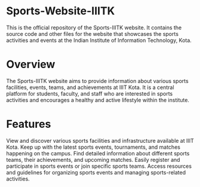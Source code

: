 # Sports-Website-IIITK
This is the official repository of the Sports-IIITK website. It contains the source code and other files for the website that showcases the sports activities and events at the Indian Institute of Information Technology, Kota.

# Overview
The Sports-IIITK website aims to provide information about various sports facilities, events, teams, and achievements at IIIT Kota. It is a central platform for students, faculty, and staff who are interested in sports activities and encourages a healthy and active lifestyle within the institute.

# Features
View and discover various sports facilities and infrastructure available at IIIT Kota.
Keep up with the latest sports events, tournaments, and matches happening on the campus.
Find detailed information about different sports teams, their achievements, and upcoming matches.
Easily register and participate in sports events or join specific sports teams.
Access resources and guidelines for organizing sports events and managing sports-related activities.

